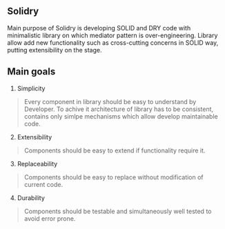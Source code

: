 ## Solidry
Main purpose of Solidry is developing SOLID and DRY code with minimalistic library on which mediator pattern is over-engineering. Library allow add new functionality such as cross-cutting concerns in SOLID way, putting extensibility on the stage.

## Main goals
1. Simplicity
>Every component in library should be easy to understand by Developer. To achive it architecture of library has to be consistent,      contains only simlpe mechanisms which allow develop maintainable code.

2. Extensibility
>Components should be easy to extend if functionality require it.  

3. Replaceability
>Components should be easy to replace without modification of current code.

4. Durability
>Components should be testable and simultaneously well tested to avoid error prone.  
